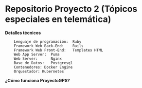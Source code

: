 # Repositorio Proyecto 2 (Tópicos especiales en telemática)

**Detalles técnicos**

        Lenguaje de programación:  Ruby
        Framework Web Back-End:    Rails
        Framework Web Front-End:   Templates HTML
        Web App Server:  Puma
        Web Server:      Nginx
        Base de Datos:   Postgresql
        Contenedores: Docker Engine
        Orquestador: Kubernetes
        
**¿Cómo funciona ProyectoGPS?**
